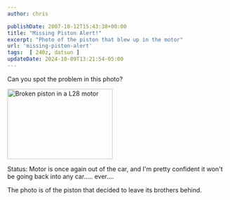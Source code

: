```yaml
---
author: chris

publishDate: 2007-10-12T15:43:38+00:00
title: "Missing Piston Alert!"
excerpt: "Photo of the piston that blew up in the motor"
url: 'missing-piston-alert'
tags:  [ 240z, datsun ] 
updateDate: 2024-10-09T13:21:54-05:00
---
```


Can you spot the problem in this photo?

<a href="https://www.flickr.com/photos/chammond/1464171009/"><img height="160" alt="Broken piston in a L28 motor" width="240" src="https://farm2.static.flickr.com/1181/1464171009_5e23f11ac7_m.jpg" /></a> 

Status: Motor is once again out of the car, and I'm pretty confident it won't be going back into any car..... ever....

The photo is of the piston that decided to leave its brothers behind.
